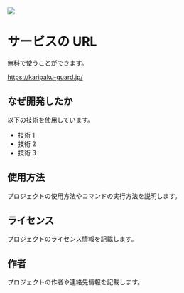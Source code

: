 <img src="/Users/satoushouta/Documents/Karipaku-Guard/public/images/topimage.png">

# サービスの URL

無料で使うことができます。<br>

https://karipaku-guard.jp/

## なぜ開発したか



以下の技術を使用しています。

-   技術 1
-   技術 2
-   技術 3

## 使用方法

プロジェクトの使用方法やコマンドの実行方法を説明します。

## ライセンス

プロジェクトのライセンス情報を記載します。

## 作者

プロジェクトの作者や連絡先情報を記載します。
